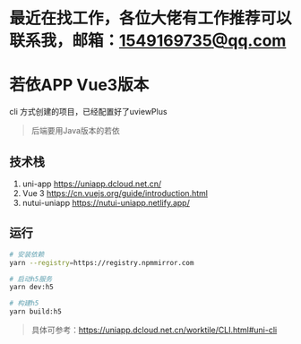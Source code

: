 # 最近在找工作，各位大佬有工作推荐可以联系我，邮箱：1549169735@qq.com

# 若依APP Vue3版本
cli 方式创建的项目，已经配置好了uviewPlus

> 后端要用Java版本的若依

## 技术栈
1. uni-app https://uniapp.dcloud.net.cn/
2. Vue 3 https://cn.vuejs.org/guide/introduction.html
3. nutui-uniapp https://nutui-uniapp.netlify.app/

## 运行
```bash
# 安装依赖
yarn --registry=https://registry.npmmirror.com

# 启动h5服务
yarn dev:h5

# 构建h5
yarn build:h5
```
> 具体可参考：https://uniapp.dcloud.net.cn/worktile/CLI.html#uni-cli

